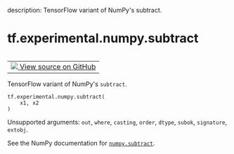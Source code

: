 description: TensorFlow variant of NumPy's subtract.

<div itemscope itemtype="http://developers.google.com/ReferenceObject">
<meta itemprop="name" content="tf.experimental.numpy.subtract" />
<meta itemprop="path" content="Stable" />
</div>

# tf.experimental.numpy.subtract

<!-- Insert buttons and diff -->

<table class="tfo-notebook-buttons tfo-api nocontent" align="left">
<td>
  <a target="_blank" href="https://github.com/tensorflow/tensorflow/blob/r2.4/tensorflow/python/ops/numpy_ops/np_math_ops.py#L92-L94">
    <img src="https://www.tensorflow.org/images/GitHub-Mark-32px.png" />
    View source on GitHub
  </a>
</td>
</table>



TensorFlow variant of NumPy's `subtract`.

<pre class="devsite-click-to-copy prettyprint lang-py tfo-signature-link">
<code>tf.experimental.numpy.subtract(
    x1, x2
)
</code></pre>



<!-- Placeholder for "Used in" -->

Unsupported arguments: `out`, `where`, `casting`, `order`, `dtype`, `subok`, `signature`, `extobj`.

See the NumPy documentation for [`numpy.subtract`](https://numpy.org/doc/1.16/reference/generated/numpy.subtract.html).